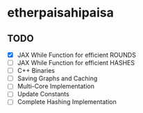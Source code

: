 # etherpaisahipaisa

## TODO

- [x] JAX While Function for efficient ROUNDS
- [ ] JAX While Function for efficient HASHES
- [ ] C++ Binaries
- [ ] Saving Graphs and Caching
- [ ] Multi-Core Implementation
- [ ] Update Constants
- [ ] Complete Hashing Implementation
